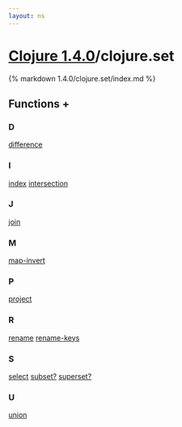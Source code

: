 ```yaml
---
layout: ns
---
```

# [Clojure 1.4.0](../)/clojure.set

{% markdown 1.4.0/clojure.set/index.md %}





## Functions <a id="ff">+</a>

<div id="fns" markdown="1">

### D
[difference](./difference/)

### I
[index](./index/)
[intersection](./intersection/)

### J
[join](./join/)

### M
[map-invert](./map_DASH_invert/)

### P
[project](./project/)

### R
[rename](./rename/)
[rename-keys](./rename_DASH_keys/)

### S
[select](./select/)
[subset?](./subset_QMARK/)
[superset?](./superset_QMARK/)

### U
[union](./union/)

</div>


